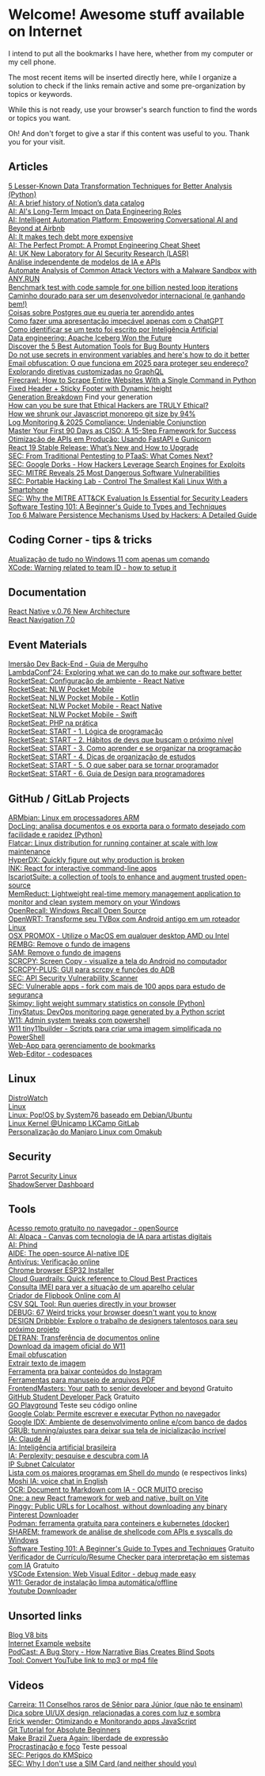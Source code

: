 # Welcome! Awesome stuff available on Internet

I intend to put all the bookmarks I have here, whether from my computer or my cell phone.

The most recent items will be inserted directly here, while I organize a solution to check if the links remain active and some pre-organization by topics or keywords.

While this is not ready, use your browser's search function to find the words or topics you want.

Oh! And don't forget to give a star if this content was useful to you. Thank you for your visit.

## Articles
[5 Lesser-Known Data Transformation Techniques for Better Analysis (Python)](https://www.kdnuggets.com/5-lesser-known-data-transformation-techniques-for-better-analysis)
<br>[AI: A brief history of Notion’s data catalog](https://www.notion.so/blog/a-brief-history-of-notions-data-catalog)
<br>[AI: AI's Long-Term Impact on Data Engineering Roles](https://dagster.io/blog/ai-and-data-engineering-roles)
<br>[AI: Intelligent Automation Platform: Empowering Conversational AI and Beyond at Airbnb](https://medium.com/airbnb-engineering/intelligent-automation-platform-empowering-conversational-ai-and-beyond-at-airbnb-869c44833ff2)
<br>[AI: It makes tech debt more expensive](https://www.gauge.sh/blog/ai-makes-tech-debt-more-expensive)
<br>[AI: The Perfect Prompt: A Prompt Engineering Cheat Sheet](https://medium.com/the-generator/the-perfect-prompt-prompt-engineering-cheat-sheet-d0b9c62a2bba)
<br>[AI: UK New Laboratory for AI Security Research (LASR)](https://www.linkedin.com/comm/pulse/uk-announces-new-laboratory-ai-security-research-ntvbe)
<br>[Análise independente de modelos de IA e APIs](https://artificialanalysis.ai)
<br>[Automate Analysis of Common Attack Vectors with a Malware Sandbox with ANY.RUN](https://www.linkedin.com/pulse/automate-analysis-common-attack-vectors-malware-sandbox-j5s4c/)
<br>[Benchmark test with code sample for one billion nested loop iterations](https://benjdd.com/languages/)
<br>[Caminho dourado para ser um desenvolvedor internacional (e ganhando bem!)](https://igor.marcossi.com/caminho-dourado)
<br>[Coisas sobre Postgres que eu queria ter aprendido antes](https://challahscript.com/what_i_wish_someone_told_me_about_postgres)
<br>[Como fazer uma apresentação impecável apenas com o ChatGPT](https://forbes.com.br/forbes-tech/2024/11/como-fazer-uma-apresentacao-impecavel-apenas-com-o-chatgpt)
<br>[Como identificar se um texto foi escrito por Inteligência Artificial](https://forbes.com.br/forbes-tech/2024/11/como-identificar-se-um-texto-foi-escrito-por-inteligencia-artificial)
<br>[Data engineering: Apache Iceberg Won the Future](https://blog.det.life/apache-iceberg-won-the-future-whats-next-for-2025-731635bfcb7a)
<br>[Discover the 5 Best Automation Tools for Bug Bounty Hunters](https://www.linkedin.com/pulse/discover-5-best-automation-tools-bug-bounty-hunters-qxghc/)
<br>[Do not use secrets in environment variables and here's how to do it better](https://www.nodejs-security.com/blog/do-not-use-secrets-in-environment-variables-and-here-is-how-to-do-it-better)
<br>[Email obfuscation: O que funciona em 2025 para proteger seu endereço?](https://spencermortensen.com/articles/email-obfuscation/)
<br>[Explorando diretivas customizadas no GraphQL](https://medium.com/profusion-engineering/explorando-diretivas-customizadas-no-graphql-d7830eb675e4)
<br>[Firecrawl: How to Scrape Entire Websites With a Single Command in Python](https://medium.datadriveninvestor.com/firecrawl-how-to-scrape-entire-websites-with-a-single-command-in-python-5a8940183c91)
<br>[Fixed Header + Sticky Footer with Dynamic height](https://medium.com/@DivyanshBatham/fixed-header-sticky-footer-with-dynamic-height-947f6669b981)
<br>[Generation Breakdown](https://www.usatoday.com/story/graphics/2024/10/08/generation-names-years-explained/74701974007/) Find your generation
<br>[How can you be sure that Ethical Hackers are TRULY Ethical?](https://www.linkedin.com/comm/pulse/how-can-you-sure-ethical-hackers-truly-the-cyber-security-hub-mep7e)
<br>[How we shrunk our Javascript monorepo git size by 94%](https://www.jonathancreamer.com/how-we-shrunk-our-git-repo-size-by-94-percent/)
<br>[Log Monitoring & 2025 Compliance: Undeniable Conjunction](https://www.linkedin.com/comm/pulse/log-monitoring-2025-compliance-undeniable-conjunction-gb5me)
<br>[Master Your First 90 Days as CISO: A 15-Step Framework for Success](https://www.linkedin.com/comm/pulse/master-your-first-90-days-ciso-15-step-framework-dpt2e)
<br>[Otimização de APIs em Produção: Usando FastAPI e Gunicorn](https://medium.com/data-hackers/otimiza%C3%A7%C3%A3o-de-apis-em-produ%C3%A7%C3%A3o-usando-fastapi-e-gunicorn-3eec9bd24ef4)
<br>[React 19 Stable Release: What’s New and How to Upgrade](https://dev.to/gladiatorsbattle/react-19-stable-release-whats-new-and-how-to-upgrade-299d)
<br>[SEC: From Traditional Pentesting to PTaaS: What Comes Next?](https://www.linkedin.com/comm/pulse/from-traditional-pentesting-ptaas-what-comes-next-qytne)
<br>[SEC: Google Dorks - How Hackers Leverage Search Engines for Exploits](https://www.linkedin.com/comm/pulse/google-dorks-how-hackers-leverage-search-engines-exploits-nwlgc)
<br>[SEC: MITRE Reveals 25 Most Dangerous Software Vulnerabilities](https://www.linkedin.com/comm/pulse/mitre-reveals-25-most-dangerous-software-vulnerabilities-sqb8e)
<br>[SEC: Portable Hacking Lab - Control The Smallest Kali Linux With a Smartphone](https://www.mobile-hacker.com/2024/10/04/portable-hacking-lab-control-the-smallest-kali-linux-with-a-smartphone/)
<br>[SEC: Why the MITRE ATT&CK Evaluation Is Essential for Security Leaders](https://www.linkedin.com/comm/pulse/why-mitre-attck-evaluation-essential-security-leaders-eqq6c)
<br>[Software Testing 101: A Beginner's Guide to Types and Techniques](https://www.linkedin.com/comm/pulse/software-testing-101-beginners-guide-types-techniques-wgphc)
<br>[Top 6 Malware Persistence Mechanisms Used by Hackers: A Detailed Guide](https://www.linkedin.com/comm/pulse/top-6-malware-persistence-mechanisms-used-hackers-detailed-ey45c)

## Coding Corner - tips & tricks
[Atualização de tudo no Windows 11 com apenas um comando](https://www.techtudo.com.br/dicas-e-tutoriais/2024/10/como-atualizar-todos-os-aplicativos-do-windows-com-apenas-um-comando-edsoftwares.ghtml)
<br>[XCode: Warning related to team ID - how to setup it](https://stackoverflow.com/questions/56616238/warning-for-xcode-capabilities-for-project-may-not-function-correctly-because)

## Documentation
[React Native v.0.76 New Architecture](https://reactnative.dev/blog/2024/10/23/the-new-architecture-is-here)
<br>[React Navigation 7.0](https://reactnavigation.org/blog/2024/11/06/react-navigation-7.0/)

## Event Materials
[Imersão Dev Back-End - Guia de Mergulho](https://grupoalura.notion.site/imersao-dev-back-end-guia-de-mergulho)
<br>[LambdaConf'24: Exploring what we can do to make our software better](https://v5.chriskrycho.com/elsewhere/seeing-like-a-programmer/)
<br>[RocketSeat: Configuração de ambiente - React Native](https://docs-rocketseat.notion.site/Configura-o-de-ambiente-React-Native-149395da577080fcad5df7ef11473819)
<br>[RocketSeat: NLW Pocket Mobile](https://efficient-sloth-d85.notion.site/NLW-POCKET-Mobile-Guia-do-evento-08846d7bb67b462cad5959836f473474)
<br>[RocketSeat: NLW Pocket Mobile - Kotlin](https://docs-rocketseat.notion.site/Configura-o-de-ambiente-Kotlin-c923ba2a40984cf9aa5aad7f9db70ccd)
<br>[RocketSeat: NLW Pocket Mobile - React Native](https://docs-rocketseat.notion.site/Configura-o-de-ambiente-React-Native-149395da577080fcad5df7ef11473819)
<br>[RocketSeat: NLW Pocket Mobile - Swift](https://docs-rocketseat.notion.site/Configura-o-de-ambiente-Swift-149395da57708058bcc3d3fc6926be82)
<br>[RocketSeat: PHP na prática](https://efficient-sloth-d85.notion.site/PHP-Na-pr-tica-1a9130cb4e424706a03435bdb36e4205)
<br>[RocketSeat: START - 1. Lógica de programação](https://drive.google.com/file/d/1GUe56knQrj_nCaXA6yFuIZYYPesAFa3X/view)
<br>[RocketSeat: START - 2. Hábitos de devs que buscam o próximo nível](https://efficient-sloth-d85.notion.site/7-H-bitos-de-devs-que-buscam-o-pr-ximo-n-vel-17a4ea0ed7874a059227e4f223b37d06)
<br>[RocketSeat: START - 3. Como aprender e se organizar na programação](https://efficient-sloth-d85.notion.site/Guia-para-Aprender-a-Aprender-e-se-Organizar-na-Programa-o-em-2025-b8913dbe262e4a8780dc01ce93ea3b00)
<br>[RocketSeat: START - 4. Dicas de organização de estudos](https://drive.google.com/file/d/1nSF9JIcqA70WxpknX5EoqoNtI2Rq8XJz/view)
<br>[RocketSeat: START - 5. O que saber para se tornar programador](https://drive.google.com/file/d/1QCuEO-NcN5inxQdLsG-SUcOq1h9xpVZv/view)
<br>[RocketSeat: START - 6. Guia de Design para programadores](https://efficient-sloth-d85.notion.site/Guia-de-Design-para-Programadores-Criando-interfaces-eficientes-e-otimizando-c-digos-ffb0b7100e4a403e827a8391c371e7a1)

## GitHub / GitLab Projects
[ARMbian: Linux em processadores ARM](https://github.com/ophub/amlogic-s9xxx-armbian)
<br>[DocLing: analisa documentos e os exporta para o formato desejado com facilidade e rapidez (Python)](https://github.com/DS4SD/docling)
<br>[Flatcar: Linux distribution for running container at scale with low maintenance](https://github.com/flatcar/Flatcar)
<br>[HyperDX: Quickly figure out why production is broken](https://github.com/hyperdxio/hyperdx/tree/v2)
<br>[INK: React for interactive command-line apps](https://github.com/vadimdemedes/ink)
<br>[IscariotSuite: a collection of tools to enhance and augment trusted open-source](https://gitlab.com/badsectorlabs/iscariot-suite)
<br>[MemReduct: Lightweight real-time memory management application to monitor and clean system memory on your Windows](https://github.com/henrypp/memreduct)
<br>[OpenRecall: Windows Recall Open Source](https://github.com/openrecall/openrecall)
<br>[OpenWRT: Transforme seu TVBox com Android antigo em um roteador Linux](https://github.com/ophub/amlogic-s9xxx-openwrt)
<br>[OSX PROMOX - Utilize o MacOS em qualquer desktop AMD ou Intel](https://github.com/luchina-gabriel/OSX-PROXMOX)
<br>[REMBG: Remove o fundo de imagens](https://github.com/danielgatis/rembg)
<br>[SAM: Remove o fundo de imagens](https://github.com/mrsyee/sam-remove-background)
<br>[SCRCPY: Screen Copy - visualize a tela do Android no computador](https://github.com/Genymobile/scrcpy)
<br>[SCRCPY-PLUS: GUI para scrcpy e funções do ADB](https://github.com/frontesque/scrcpy-plus)
<br>[SEC: API Security Vulnerability Scanner](https://github.com/cerberauth/vulnapi)
<br>[SEC: Vulnerable apps - fork com mais de 100 apps para estudo de segurança](https://github.com/vulnerable-apps)
<br>[Skimpy: light weight summary statistics on console (Python)](https://github.com/aeturrell/skimpy)
<br>[TinyStatus: DevOps monitoring page generated by a Python script](https://github.com/harsxv/tinystatus)
<br>[W11: Admin system tweaks com powershell](https://github.com/christitustech/winutil)
<br>[W11 tiny11builder - Scripts para criar uma imagem simplificada no PowerShell](https://github.com/ntdevlabs/tiny11builder)
<br>[Web-App para gerenciamento de bookmarks](https://github.com/blakewatson/bookmarks)
<br>[Web-Editor - codespaces](https://docs.github.com/en/codespaces/developing-in-codespaces/web-based-editor)

## Linux
[DistroWatch](https://distrowatch.com)
<br>[Linux](https://www.linux.com)
<br>[Linux: Pop!OS by System76 baseado em Debian/Ubuntu](https://pop.system76.com/)
<br>[Linux Kernel @Unicamp LKCamp GitLab](https://lkcamp.gitlab.io/lkcamp_docs/)
<br>[Personalização do Manjaro Linux com Omakub](https://www.akitaonrails.com/2024/10/30/omakub-pra-manjaro-e-archwsl)

## Security
[Parrot Security Linux](https://parrotsec.org)
<br>[ShadowServer Dashboard](https://dashboard.shadowserver.org/#web-cves)

## Tools
[Acesso remoto gratuito no navegador - openSource](https://www.dwservice.net)
<br>[AI: Alpaca - Canvas com tecnologia de IA para artistas digitais](https://www.alpacaml.com)
<br>[AI: Phind](https://www.phind.com)
<br>[AIDE: The open-source AI-native IDE](https://aide.dev)
<br>[Antivírus: Verificação online](https://www.virustotal.com/gui/home/upload)
<br>[Chrome browser ESP32 Installer](https://flasher.pdxlocs.com)
<br>[Cloud Guardrails: Quick reference to Cloud Best Practices](https://www.cloudguardrails.com)
<br>[Consulta IMEI para ver a situação de um aparelho celular](http://www.anatel.gov.br/celularlegal)
<br>[Criador de Flipbook Online com AI](https://fliphtml5.com)
<br>[CSV SQL Tool: Run queries directly in your browser](https://csvsqltool.com)
<br>[DEBUG: 67 Weird tricks your browser doesn't want you to know](https://alan.norbauer.com/articles/browser-debugging-tricks)
<br>[DESIGN Dribbble: Explore o trabalho de designers talentosos para seu próximo projeto](https://dribbble.com)
<br>[DETRAN: Transferência de documentos online](https://www.transferenciadigital.detran.sp.gov.br)
<br>[Download da imagem oficial do W11](https://www.microsoft.com/en-us/software-download/windows11)
<br>[Email obfuscation](https://www.albionresearch.com/tools/obfuscator)
<br>[Extrair texto de imagem](https://www.imagetotext.info/)
<br>[Ferramenta pra baixar conteúdos do Instagram](https://snapinsta.app/pt)
<br>[Ferramentas para manuseio de arquivos PDF](https://www.ilovepdf.com)
<br>[FrontendMasters: Your path to senior developer and beyond](https://frontendmasters.com) Gratuito
<br>[GitHub Student Developer Pack](https://education.github.com/pack) Gratuito
<br>[GO Playground](https://go.dev/play/) Teste seu código online
<br>[Google Colab: Permite escrever e executar Python no navegador](https://colab.research.google.com)
<br>[Google IDX: Ambiente de desenvolvimento online e/com banco de dados](https://idx.google.com)
<br>[GRUB: tunning/ajustes para deixar sua tela de inicialização incrível](https://www.edivaldobrito.com.br/mudar-o-visual-do-grub-com-o-tema-vimix/)
<br>[IA: Claude AI](https://claude.ai)
<br>[IA: Inteligência artificial brasileira](https://www.maritaca.ai)
<br>[IA: Perplexity: pesquise e descubra com IA](https://www.perplexity.ai)
<br>[IP Subnet Calculator](https://www.calculator.net/ip-subnet-calculator.html)
<br>[Lista com os maiores programas em Shell do mundo](https://github.com/oils-for-unix/oils/wiki/The-Biggest-Shell-Programs-in-the-World) (e respectivos links)
<br>[Moshi IA: voice chat in English](https://moshi.chat/?queue_id=talktomoshi)
<br>[OCR: Document to Markdown com IA - OCR MUITO preciso](https://llamaocr.com)
<br>[One: a new React framework for web and native, built on Vite](https://onestack.dev)
<br>[Pinggy: Public URLs for Localhost, without downloading any binary](https://pinggy.io)
<br>[Pinterest Downloader](https://pinterestdownloader.com)
<br>[Podman: ferramenta gratuita para conteiners e kubernetes (docker)](https://podman-desktop.io)
<br>[SHAREM: framework de análise de shellcode com APIs e syscalls do Windows](https://github.com/Bw3ll/sharem)
<br>[Software Testing 101: A Beginner's Guide to Types and Techniques](https://www.linkedin.com/comm/pulse/software-testing-101-beginners-guide-types-techniques-wgphc) Gratuito
<br>[Verificador de Currículo/Resume Checker para interpretação em sistemas com IA](https://www.resumego.net/resume-checker/) Gratuito
<br>[VSCode Extension: Web Visual Editor - debug made easy](https://marketplace.visualstudio.com/items?itemName=Urin.vscode-web-visual-editor)
<br>[W11: Gerador de instalação limpa automática/offline](https://schneegans.de/windows/unattend-generator/)
<br>[Youtube Downloader](https://www.y2mate.com)

## Unsorted links
[Blog V8 bits](https://v8bits.blogspot.com/)
<br>[Internet Example website](http://www.example.com)
<br>[PodCast: A Bug Story - How Narrative Bias Creates Blind Spots](https://spec.fm/podcasts/developer-tea/167202)
<br>[Tool: Convert YouTube link to mp3 or mp4 file](https://youtube-to-mp3.org/mp3-convert/)

## Videos
[Carreira: 11 Conselhos raros de Sênior para Júnior (que não te ensinam)](https://m.youtube.com/watch?v=rTcS0raY4F0)
<br>[Dica sobre UI/UX design, relacionadas a cores com luz e sombra](https://youtube.com/shorts/8_mq15b7CeI?si=_X1fiBpHpLsLiML3)
<br>[Erick wender: Otimizando e Monitorando apps JavaScript](https://m.youtube.com/watch?v=Q8omqWTT3Yk)
<br>[Git Tutorial for Absolute Beginners](https://www.youtube.com/watch?v=CvUiKWv2-C0)
<br>[Make Brazil Zuera Again: liberdade de expressão](https://youtube.com/shorts/dFZSbuMHMmE?si=AihQrneIi3jV-wGe)
<br>[Procrastinação e foco](https://www.linkedin.com/posts/teresa-macedo_procrastinaaexaeto-propaejsito-bemestar-activity-7264253553995640832-9l_N) Teste pessoal
<br>[SEC: Perigos do KMSpico](https://m.youtube.com/watch?v=sEU1CfOV-LA)
<br>[SEC: Why I don't use a SIM Card (and neither should you)](https://www.youtube.com/watch?v=4Dei2buz1X0)
